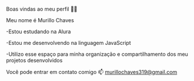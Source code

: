 Boas vindas ao meu perfil 💙💙

Meu nome é Murillo Chaves

-Estou estudando na Alura

-Estou me desenvolvendo na linguagem JavaScript

-Utilizo esse espaço para minha organização e compartilhamento dos meu projetos desenvolvidos

Você pode entrar em contato comigo 📫
murillochaves319@gmail.com

